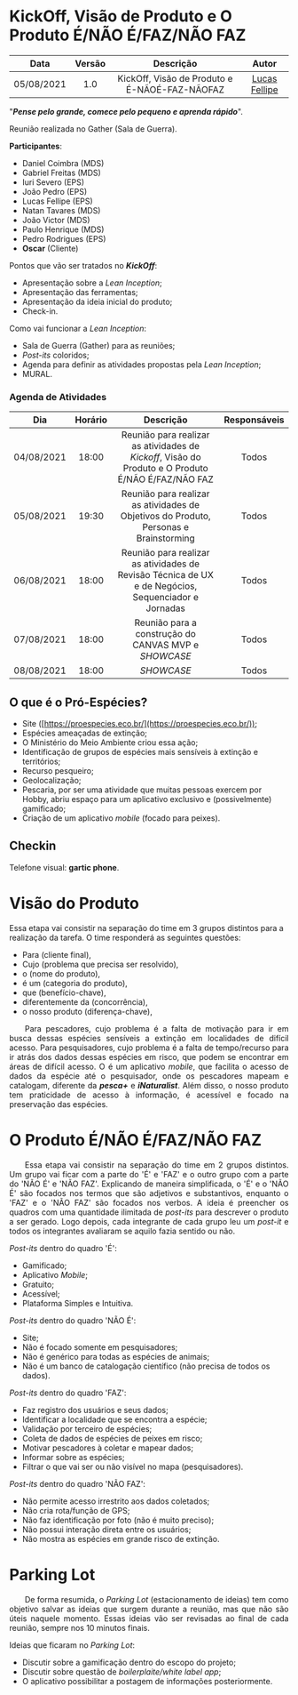 # KickOff, Visão de Produto e O Produto É/NÃO É/FAZ/NÃO FAZ

| Data       | Versão | Descrição            | Autor             |
|:----------:|:------:|:--------------------:|:-----------------:|
| 05/08/2021 | 1.0 | KickOff, Visão de Produto e É-NÃOÉ-FAZ-NÃOFAZ  | [Lucas Fellipe](https://github.com/lucasfcm9) |

"***Pense pelo grande, comece pelo pequeno e aprenda rápido***".

Reunião realizada no Gather (Sala de Guerra).

**Participantes**:
* Daniel Coimbra (MDS)
* Gabriel Freitas (MDS)
* Iuri Severo (EPS)
* João Pedro (EPS)
* Lucas Fellipe (EPS)
* Natan Tavares (MDS)
* João Victor (MDS)
* Paulo Henrique (MDS)
* Pedro Rodrigues (EPS)
* **Oscar** (Cliente)


Pontos que vão ser tratados no ***KickOff***:

- Apresentação sobre a *Lean Inception*;
- Apresentação das ferramentas;
- Apresentação da ideia inicial do produto;
- Check-in.

Como vai funcionar a *Lean Inception*:
- Sala de Guerra (Gather) para as reuniões;
- *Post-its* coloridos;
- Agenda para definir as atividades propostas pela *Lean Inception*;
- MURAL.

### Agenda de Atividades

|     Dia    | Horário |                                              Descrição                                              | Responsáveis |
|:----------:|:-------:|:---------------------------------------------------------------------------------------------------:|:------------:|
| 04/08/2021 | 18:00   | Reunião para realizar as atividades de *Kickoff*, Visão do Produto e O Produto É/NÃO É/FAZ/NÃO FAZ  | Todos        |
| 05/08/2021 | 19:30   | Reunião para realizar as atividades de Objetivos do Produto, Personas e Brainstorming               | Todos        |
| 06/08/2021 | 18:00   | Reunião para realizar as atividades de Revisão Técnica de UX e de Negócios, Sequenciador e Jornadas | Todos        |
| 07/08/2021 | 18:00   | Reunião para a construção do CANVAS MVP e *SHOWCASE*                                                | Todos        |
| 08/08/2021 | 18:00   | *SHOWCASE*                                                                                          | Todos        |

## O que é o Pró-Espécies?

- Site ([https://proespecies.eco.br/](https://proespecies.eco.br/));
- Espécies ameaçadas de extinção;
- O Ministério do Meio Ambiente criou essa ação;
- Identificação de grupos de espécies mais sensíveis à extinção e territórios;
- Recurso pesqueiro;
- Geolocalização;
- Pescaria, por ser uma atividade que muitas pessoas exercem por Hobby, abriu espaço para um aplicativo exclusivo e (possivelmente) gamificado;
- Criação de um aplicativo *mobile* (focado para peixes).

## Checkin

Telefone visual: **gartic phone**.

# Visão do Produto

Essa etapa vai consistir na separação do time em 3 grupos distintos para a realização da tarefa. O time responderá as seguintes questões:

- Para (cliente final),
- Cujo (problema que precisa ser resolvido),
- o (nome do produto),
- é um (categoria do produto),
- que (benefício-chave),
- diferentemente da (concorrência),
- o nosso produto (diferença-chave),

<p align="justify"> &emsp;&emsp;Para pescadores, cujo problema é a falta de motivação para ir em busca dessas espécies sensíveis a extinção em localidades de difícil acesso. Para pesquisadores, cujo problema é a falta de tempo/recurso para ir atrás dos dados dessas espécies em risco, que podem se encontrar em áreas de difícil acesso. O <nome_do_aplicatovo> é um aplicativo <i>mobile</i>, que facilita o acesso de dados da espécie até o pesquisador, onde os pescadores mapeam e catalogam, diferente da <i><b>pesca+</b></i> e <i><b>iNaturalist</b></i>. Além disso, o nosso produto tem praticidade de acesso à informação, é acessível e focado na preservação das espécies.</p>

# O Produto É/NÃO É/FAZ/NÃO FAZ

<p align="justify"> &emsp;&emsp;Essa etapa vai consistir na separação do time em 2 grupos distintos. Um grupo vai ficar com a parte do 'É' e 'FAZ' e o outro grupo com a parte do 'NÃO É' e 'NÃO FAZ'. Explicando de maneira simplificada, o 'É' e o 'NÃO É' são focados nos termos que são adjetivos e substantivos, enquanto o 'FAZ' e o 'NÃO FAZ' são focados nos verbos. A ideia é preencher os quadros com uma quantidade ilimitada de <i>post-its</i> para descrever o produto a ser gerado. Logo depois, cada integrante de cada grupo leu um <i>post-it</i> e todos os integrantes avaliaram se aquilo fazia sentido ou não.</p>

*Post-its* dentro do quadro 'É':
- Gamificado;
- Aplicativo *Mobile*;
- Gratuito;
- Acessível;
- Plataforma Simples e Intuitiva.

*Post-its* dentro do quadro 'NÃO É':
- Site;
- Não é focado somente em pesquisadores;
- Não é genérico para todas as espécies de animais;
- Não é um banco de catalogação científico (não precisa de todos os dados).

*Post-its* dentro do quadro 'FAZ':
- Faz registro dos usuários e seus dados;
- Identificar a localidade que se encontra a espécie;
- Validação por terceiro de espécies;
- Coleta de dados de espécies de peixes em risco;
- Motivar pescadores à coletar e mapear dados;
- Informar sobre as espécies;
- Filtrar o que vai ser ou não visível no mapa (pesquisadores).

*Post-its* dentro do quadro 'NÃO FAZ':
- Não permite acesso irrestrito aos dados coletados;
- Não cria rota/função de GPS;
- Não faz identificação por foto (não é muito preciso);
- Não possui interação direta entre os usuários;
- Não mostra as espécies em grande risco de extinção.

# Parking Lot
<p align="justify"> &emsp;&emsp;De forma resumida, o <i>Parking Lot</i> (estacionamento de ideias) tem como objetivo salvar as ideias que surgem durante a reunião, mas que não são úteis naquele momento. Essas ideias vão ser revisadas ao final de cada reunião, sempre nos 10 minutos finais.<p>

Ideias que ficaram no *Parking Lot*:
- Discutir sobre a gamificação dentro do escopo do projeto;
- Discutir sobre questão de *boilerplaite/white label app*;
- O aplicativo possibilitar a postagem de informações posteriormente.